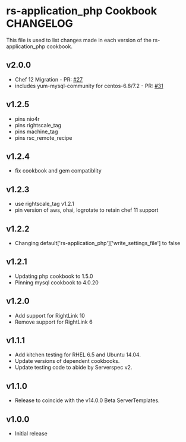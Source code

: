 rs-application_php Cookbook CHANGELOG
==========================

This file is used to list changes made in each version of the rs-application_php cookbook.

v2.0.0
------
- Chef 12 Migration - PR: [#27][]
- includes yum-mysql-community for centos-6.8/7.2 - PR: [#31][]

v1.2.5
------
- pins nio4r
- pins rightscale_tag
- pins machine_tag
- pins rsc_remote_recipe

v1.2.4
------
- fix cookbook and gem compatiblity

v1.2.3
------
- use rightscale_tag v1.2.1
- pin version of aws, ohai, logrotate to retain chef 11 support

v1.2.2
------
- Changing default['rs-application_php']['write_settings_file'] to false

v1.2.1
------
- Updating php cookbook to 1.5.0
- Pinning mysql cookbook to 4.0.20

v1.2.0
------
- Add support for RightLink 10
- Remove support for RightLink 6

v1.1.1
------
- Add kitchen testing for RHEL 6.5 and Ubuntu 14.04.
- Update versions of dependent cookbooks.
- Update testing code to abide by Serverspec v2.

v1.1.0
------

- Release to coincide with the v14.0.0 Beta ServerTemplates.

v1.0.0
------

- Initial release

<!--- The following link definition list is generated by PimpMyChangelog --->
[#27]: https://github.com/rightscale-cookbooks/rs-application_php/issues/27
[#31]: https://github.com/rightscale-cookbooks/rs-application_php/issues/31